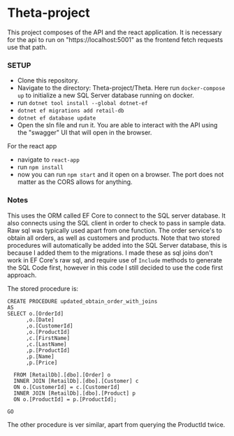 # Theta-project

This project composes of the API and the react application. It is necessary for the api to run on "https://localhost:5001" as the frontend fetch requests use that path.

### SETUP

* Clone this repository.
* Navigate to the directory: Theta-project/Theta. Here run `docker-compose up` to initialize a new SQL Server database running on docker.
* run `dotnet tool install --global dotnet-ef`
* `dotnet ef migrations add retail-db`
* `dotnet ef database update`
* Open the sln file and run it. You are able to interact with the API using the "swagger" UI that will open in the browser.

For the react app
* navigate to `react-app`
* run `npm install`
* now you can run `npm start` and it open on a browser. The port does not matter as the CORS allows for anything.

### Notes

This uses the ORM called EF Core to connect to the SQL server database. It also connects using the SQL client in order to check to pass in sample data. Raw sql was typically used apart from one function. The order service's to obtain all orders, as well as customers and products. Note that two stored procedures will automatically be added into the SQL Server database, this is because I added them to the migrations. I made these as sql joins don't work in EF Core's raw sql, and require use of `Include` methods to generate the SQL Code first, however in this code I still decided to use the code first approach.

The stored procedure is: 
```
CREATE PROCEDURE updated_obtain_order_with_joins
AS
SELECT o.[OrderId]
      ,o.[Date]
      ,o.[CustomerId]
      ,o.[ProductId]
      ,c.[FirstName]
      ,c.[LastName]
      ,p.[ProductId]
      ,p.[Name]
      ,p.[Price]
  
  FROM [RetailDb].[dbo].[Order] o
  INNER JOIN [RetailDb].[dbo].[Customer] c
  ON o.[CustomerId] = c.[CustomerId]
  INNER JOIN [RetailDb].[dbo].[Product] p
  ON o.[ProductId] = p.[ProductId];

GO
```
The other procedure is ver similar, apart from querying the ProductId twice.
